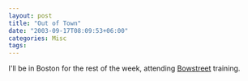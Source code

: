 ```yaml
---
layout: post
title: "Out of Town"
date: "2003-09-17T08:09:53+06:00"
categories: Misc 
tags: 
---
```


I'll be in Boston for the rest of the week, attending <a href="http://www.bowstreet.com">Bowstreet</a> training.